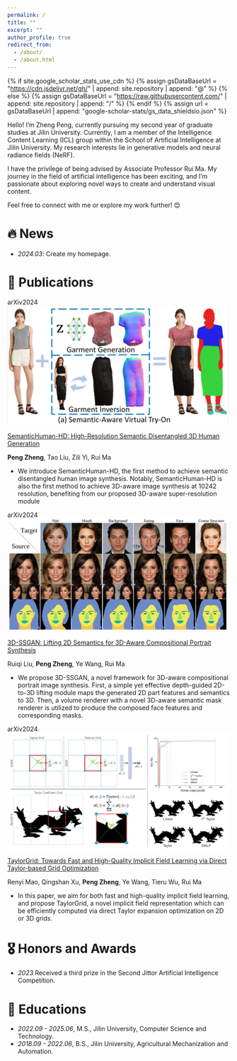 ```yaml
---
permalink: /
title: ""
excerpt: ""
author_profile: true
redirect_from: 
  - /about/
  - /about.html
---
```


{% if site.google_scholar_stats_use_cdn %}
{% assign gsDataBaseUrl = "https://cdn.jsdelivr.net/gh/" | append: site.repository | append: "@" %}
{% else %}
{% assign gsDataBaseUrl = "https://raw.githubusercontent.com/" | append: site.repository | append: "/" %}
{% endif %}
{% assign url = gsDataBaseUrl | append: "google-scholar-stats/gs_data_shieldsio.json" %}

<span class='anchor' id='about-me'></span>

Hello! I’m Zheng Peng, currently pursuing my second year of graduate studies at Jilin University. Currently, I am a member of the Intelligence Content Learning (ICL) group within the School of Artificial Intelligence at Jilin University. My research interests lie in generative models and neural radiance fields (NeRF).

I have the privilege of being advised by Associate Professor Rui Ma. My journey in the field of artificial intelligence has been exciting, and I’m passionate about exploring novel ways to create and understand visual content.

Feel free to connect with me or explore my work further! 😊


# 🔥 News
- *2024.03*: Create my homepage. 

# 📝 Publications 

<div class='paper-box'>

<div class='paper-box-image'><div><div class="badge">arXiv2024</div><img src='images/semantichumanhd.png' alt="sym" width="500"></div></div>
<div class='paper-box-text' markdown="1">

[SemanticHuman-HD: High-Resolution Semantic Disentangled 3D Human Generation](https://arxiv.org/abs/2403.10166)

**Peng Zheng**, Tao Liu, Zili Yi, Rui Ma

- We introduce SemanticHuman-HD, the first method to achieve semantic disentangled human image synthesis. Notably, SemanticHuman-HD is also the first method to achieve 3D-aware image synthesis at 10242 resolution, benefiting from our proposed 3D-aware super-resolution module
</div>

<div class='paper-box-image'><div><div class="badge">arXiv2024</div><img src='images/3dssg.png' alt="sym" width="500"></div></div>
<div class='paper-box-text' markdown="1">

[3D-SSGAN: Lifting 2D Semantics for 3D-Aware Compositional Portrait Synthesis](https://arxiv.org/abs/2401.03764)

Ruiqi Liu, **Peng Zheng**, Ye Wang, Rui Ma

- We propose 3D-SSGAN, a novel framework for 3D-aware compositional portrait image synthesis. First, a simple yet effective depth-guided 2D-to-3D lifting module maps the generated 2D part features and semantics to 3D. Then, a volume renderer with a novel 3D-aware semantic mask renderer is utilized to produce the composed face features and corresponding masks. 
</div>

<div class='paper-box-image'><div><div class="badge">arXiv2024</div><img src='images/taylor.png' alt="sym" width="500"></div></div>
<div class='paper-box-text' markdown="1">

[TaylorGrid: Towards Fast and High-Quality Implicit Field Learning via Direct Taylor-based Grid Optimization](https://arxiv.org/abs/2402.14415)

Renyi Mao, Qingshan Xu, **Peng Zheng**, Ye Wang, Tieru Wu, Rui Ma

- In this paper, we aim for both fast and high-quality implicit field learning, and propose TaylorGrid, a novel implicit field representation which can be efficiently computed via direct Taylor expansion optimization on 2D or 3D grids. 
</div>

</div>


# 🎖 Honors and Awards
- *2023* Received a third prize in the Second Jittor Artificial Intelligence Competition. 

# 📖 Educations
- *2022.09 - 2025.06*, M.S., Jilin University, Computer Science and Technology.
- *2018.09 - 2022.06*, B.S., Jilin University, Agricultural Mechanization and Automation.
